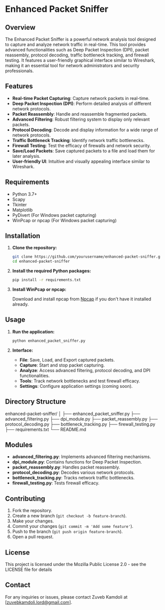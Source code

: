 # Enhanced Packet Sniffer

## Overview

The Enhanced Packet Sniffer is a powerful network analysis tool designed to capture and analyze network traffic in real-time. This tool provides advanced functionalities such as Deep Packet Inspection (DPI), packet reassembly, protocol decoding, traffic bottleneck tracking, and firewall testing. It features a user-friendly graphical interface similar to Wireshark, making it an essential tool for network administrators and security professionals.

## Features

- **Real-time Packet Capturing**: Capture network packets in real-time.
- **Deep Packet Inspection (DPI)**: Perform detailed analysis of different network protocols.
- **Packet Reassembly**: Handle and reassemble fragmented packets.
- **Advanced Filtering**: Robust filtering system to display only relevant packets.
- **Protocol Decoding**: Decode and display information for a wide range of network protocols.
- **Traffic Bottleneck Tracking**: Identify network traffic bottlenecks.
- **Firewall Testing**: Test the efficacy of firewalls and network security.
- **Save/Load Packets**: Save captured packets to a file and load them for later analysis.
- **User-friendly UI**: Intuitive and visually appealing interface similar to Wireshark.

## Requirements

- Python 3.7+
- Scapy
- Tkinter
- Matplotlib
- PyDivert (For Windows packet capturing)
- WinPcap or npcap (For Windows packet capturing)

## Installation

1. **Clone the repository:**

    ```sh
    git clone https://github.com/yourusername/enhanced-packet-sniffer.git
    cd enhanced-packet-sniffer
    ```

2. **Install the required Python packages:**

    ```sh
    pip install -r requirements.txt
    ```

3. **Install WinPcap or npcap:**

    Download and install npcap from [Npcap](https://nmap.org/npcap/) if you don't have it installed already.

## Usage

1. **Run the application:**

    ```sh
    python enhanced_packet_sniffer.py
    ```

2. **Interface:**

    - **File**: Save, Load, and Export captured packets.
    - **Capture**: Start and stop packet capturing.
    - **Analyze**: Access advanced filtering, protocol decoding, and DPI functionalities.
    - **Tools**: Track network bottlenecks and test firewall efficacy.
    - **Settings**: Configure application settings (coming soon).

## Directory Structure

enhanced-packet-sniffer/
│
├── enhanced_packet_sniffer.py
├── advanced_filtering.py
├── dpi_module.py
├── packet_reassembly.py
├── protocol_decoding.py
├── bottleneck_tracking.py
├── firewall_testing.py
├── requirements.txt
└── README.md

## Modules

- **advanced_filtering.py**: Implements advanced filtering mechanisms.
- **dpi_module.py**: Contains functions for Deep Packet Inspection.
- **packet_reassembly.py**: Handles packet reassembly.
- **protocol_decoding.py**: Decodes various network protocols.
- **bottleneck_tracking.py**: Tracks network traffic bottlenecks.
- **firewall_testing.py**: Tests firewall efficacy.

## Contributing

1. Fork the repository.
2. Create a new branch (`git checkout -b feature-branch`).
3. Make your changes.
4. Commit your changes (`git commit -m 'Add some feature'`).
5. Push to the branch (`git push origin feature-branch`).
6. Open a pull request.

## License

This project is licensed under the Mozilla Public License 2.0 - see the LICENSE file for details

## Contact

For any inquiries or issues, please contact Zuveb Kamdoli at [zuvebkamdoli.lord@gmail.com].
